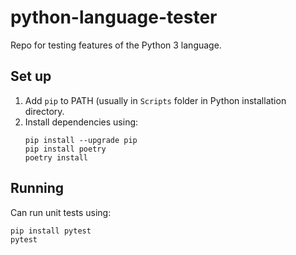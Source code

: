 # python-language-tester
Repo for testing features of the Python 3 language.

## Set up
1. Add `pip` to PATH (usually in `Scripts` folder in Python installation directory.
2. Install dependencies using:
   ```
   pip install --upgrade pip
   pip install poetry
   poetry install
   ```

## Running
Can run unit tests using:
```
pip install pytest
pytest
```
